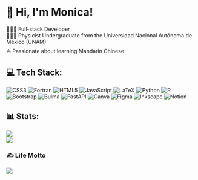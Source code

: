# 👋 Hi, I'm Monica!

👩🏻‍💻 Full-stack Developer <br/>
👩🏻‍🎓 Physicist Undergraduate from the Universidad Nacional Autónoma de México (UNAM)<br/>
⛵ Passionate about learning Mandarin Chinese <br/>

## 💻 Tech Stack:
![CSS3](https://img.shields.io/badge/css3-%231572B6.svg?style=for-the-badge&logo=css3&logoColor=white) ![Fortran](https://img.shields.io/badge/Fortran-%23734F96.svg?style=for-the-badge&logo=fortran&logoColor=white) ![HTML5](https://img.shields.io/badge/html5-%23E34F26.svg?style=for-the-badge&logo=html5&logoColor=white) ![JavaScript](https://img.shields.io/badge/javascript-%23323330.svg?style=for-the-badge&logo=javascript&logoColor=%23F7DF1E) ![LaTeX](https://img.shields.io/badge/latex-%23008080.svg?style=for-the-badge&logo=latex&logoColor=white) ![Python](https://img.shields.io/badge/python-3670A0?style=for-the-badge&logo=python&logoColor=ffdd54) ![R](https://img.shields.io/badge/r-%23276DC3.svg?style=for-the-badge&logo=r&logoColor=white) ![Bootstrap](https://img.shields.io/badge/bootstrap-%238511FA.svg?style=for-the-badge&logo=bootstrap&logoColor=white) ![Bulma](https://img.shields.io/badge/bulma-00D0B1?style=for-the-badge&logo=bulma&logoColor=white) ![FastAPI](https://img.shields.io/badge/FastAPI-005571?style=for-the-badge&logo=fastapi) ![Canva](https://img.shields.io/badge/Canva-%2300C4CC.svg?style=for-the-badge&logo=Canva&logoColor=white) ![Figma](https://img.shields.io/badge/figma-%23F24E1E.svg?style=for-the-badge&logo=figma&logoColor=white) ![Inkscape](https://img.shields.io/badge/Inkscape-e0e0e0?style=for-the-badge&logo=inkscape&logoColor=080A13) ![Notion](https://img.shields.io/badge/Notion-%23000000.svg?style=for-the-badge&logo=notion&logoColor=white) 

## 📊 Stats:
![](https://github-readme-stats.vercel.app/api?username=mjazmingarcia&theme=tokyonight&hide_border=false&include_all_commits=false&count_private=false)<br/>
![](https://github-readme-stats.vercel.app/api/top-langs/?username=mjazmingarcia&theme=tokyonight&hide_border=false&include_all_commits=false&count_private=false&layout=compact)

### ✍️ Life Motto

![](https://quotes-github-readme.vercel.app/api?type=horizontal&theme=tokyonight&quote=%22%C2%BFCon+qu%C3%A9+he+de+irme%3F%0D%0A%C2%BFNada+dejar%C3%A9+en+pos+de+m%C3%AD+sobre+la+tierra%3F%0D%0A%C2%BFC%C3%B3mo+ha+de+actuar+mi+coraz%C3%B3n%3F%0D%0A%C2%BFAcaso+en+vano+venimos+a+vivir%2C%0D%0Aa+brotar+sobre+la+tierra%3F%0D%0ADejemos+al+menos+flores%0D%0ADejemos+al+menos+cantos%22&author=Nezahualcóyotl)

<!-- Proudly created with GPRM ( https://gprm.itsvg.in ) -->
